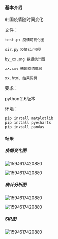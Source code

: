 #### 基本介绍

韩国疫情随时间变化

文件： 

```
test.py 疫情可视化图

sir.py 疫情sir模型

by_xx.png 数据统计图

xx.csv 韩国疫情数据

xx.html 结果网页
```

要求：

python 2.6版本

环境： 

```
pip install matplotlib
pip install pyecharts
pip install pandas
```

#### 结果

##### 疫情变化图

![1594617420880](https://github.com/853108389/disease/src/1594617420880.png)

![1594617420880](https://github.com/853108389/disease/src/1594617432169.png)

##### 统计分析图

![1594617420880](https://github.com/853108389/disease/src/by_age.png)

![1594617420880](https://github.com/853108389/disease/src/by_infection_case.png)

##### SIR图

![1594617420880](https://github.com/853108389/disease/src/SIR.png)

